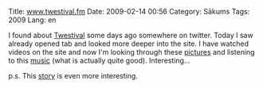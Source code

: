 Title: www.twestival.fm
Date: 2009-02-14 00:56
Category: Sākums
Tags: 2009
Lang: en

I found about [Twestival][1]  some days ago somewhere on twitter. Today I saw already opened tab and looked more deeper into the site. I have watched videos on the site and now I'm looking through these [pictures][2]  and listening to this [music][3]  (what is actually quite good). Interesting...

p.s. This [story][4]  is even more interesting.

  [1]: http://twestival.com/
  [2]: http://www.charitywater.org/projects/fromthefield/car.htm
  [3]: http://www.twestival.fm/?p=93
  [4]: http://www.charitywater.org/about/scotts_story.htm
